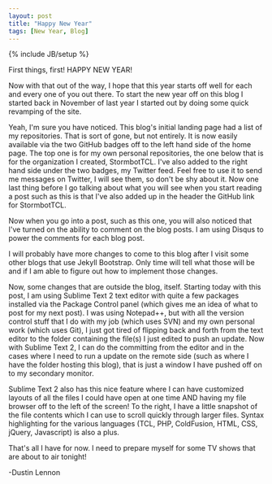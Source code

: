 ```yaml
---
layout: post
title: "Happy New Year"
tags: [New Year, Blog]
---
```

{% include JB/setup %}

First things, first! HAPPY NEW YEAR!

Now with that out of the way, I hope that this year starts off well for each and every one of you out there. To start the new year off on this blog I started back in November of last year I started out by doing some quick revamping of the site.
<!-- more -->
Yeah, I'm sure you have noticed. This blog's initial landing page had a list of my repositories. That is sort of gone, but not entirely. It is now easily available via the two GitHub badges off to the left hand side of the home page. The top one is for my own personal repositories, the one below that is for the organization I created, StormbotTCL. I've also added to the right hand side under the two badges, my Twitter feed. Feel free to use it to send me messages on Twitter, I will see them, so don't be shy about it. Now one last thing before I go talking about what you will see when you start reading a post such as this is that I've also added up in the header the GitHub link for StormbotTCL.

Now when you go into a post, such as this one, you will also noticed that I've turned on the ability to comment on the blog posts. I am using Disqus to power the comments for each blog post.

I will probably have more changes to come to this blog after I visit some other blogs that use Jekyll Bootstrap. Only time will tell what those will be and if I am able to figure out how to implement those changes.

Now, some changes that are outside the blog, itself. Starting today with this post, I am using Sublime Text 2 text editor with quite a few packages installed via the Package Control panel (which gives me an idea of what to post for my next post). I was using Notepad++, but with all the version control stuff that I do with my job (which uses SVN) and my own personal work (which uses Git), I just got tired of flipping back and forth from the text editor to the folder containing the file(s) I just edited to push an update. Now with Sublime Text 2, I can do the committing from the editor and in the cases where I need to run a update on the remote side (such as where I have the folder hosting this blog), that is just a window I have pushed off on to my secondary monitor.

Sublime Text 2 also has this nice feature where I can have customized layouts of all the files I could have open at one time AND having my file browser off to the left of the screen! To the right, I have a little snapshot of the file contents which I can use to scroll quickly through larger files. Syntax highlighting for the various languages (TCL, PHP, ColdFusion, HTML, CSS, jQuery, Javascript) is also a plus.

That's all I have for now. I need to prepare myself for some TV shows that are about to air tonight!

-Dustin Lennon